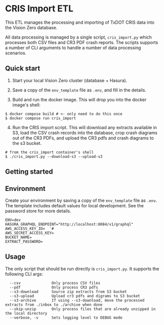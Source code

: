 # CRIS Import ETL

This ETL manages the processing and importing of TxDOT CRIS data into the Vision Zero database.

All data processing is managed by a single script, `cris_import.py` which processes both CSV files and CR3 PDF crash reports. The scripts supports a number of CLI arguments to handle a number of data processing scenarios.

## Quick start

1. Start your local Vision Zero cluster (database + Hasura).

2. Save a copy of the `env_template` file as `.env`, and fill in the details.

3. Build and run the docker image. This will drop you into the docker image's shell:

```shell
$ docker compose build # <- only need to do this once
$ docker compose run cris_import
```

4. Run the CRIS import script. This will download any extracts available in S3, load the CSV crash records into the database, crop crash diagrams out of the CR3 PDFs, and upload the CR3 pdfs and crash diagrams to the s3 bucket.

```shell
# from the cris_import container's shell
$ ./cris_import.py --download-s3 --upload-s3
```

## Getting started

## Environment

Create your environment by saving a copy of the `env_template` file as `.env`. The template includes default values for local development. See the password store for more details.

```
ENV=dev
HASURA_GRAPHQL_ENDPOINT="http://localhost:8084/v1/graphql"
AWS_ACCESS_KEY_ID=  `#
AWS_SECRET_ACCESS_KEY=
BUCKET_NAME=
EXTRACT_PASSWORD=
```

## Usage

The only script that should be run directly is `cris_import.py`. It supports the following CLI args:

```shell
  --csv              Only process CSV files
  --pdf              Only process CR3 pdfs
  --s3-download      Source zip extracts from S3 bucket
  --s3-upload        Upload cr3 pdfs and digrams to S3 bucket
  --s3-archive       If using --s3-download, move the processed extracts from ./inbox to ./archive when done
  --skip-unzip       Only process files that are already unzipped in the local directory
  --verbose, -v      Sets logging level to DEBUG mode
```

